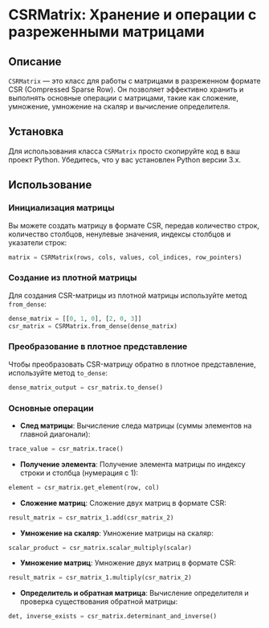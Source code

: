 # CSRMatrix: Хранение и операции с разреженными матрицами

## Описание

`CSRMatrix` — это класс для работы с матрицами в разреженном формате CSR (Compressed Sparse Row). Он позволяет эффективно хранить и выполнять основные операции с матрицами, такие как сложение, умножение, умножение на скаляр и вычисление определителя.

## Установка

Для использования класса `CSRMatrix` просто скопируйте код в ваш проект Python. Убедитесь, что у вас установлен Python версии 3.x.

## Использование

### Инициализация матрицы

Вы можете создать матрицу в формате CSR, передав количество строк, количество столбцов, ненулевые значения, индексы столбцов и указатели строк:

```python
matrix = CSRMatrix(rows, cols, values, col_indices, row_pointers)
```

### Создание из плотной матрицы

Для создания CSR-матрицы из плотной матрицы используйте метод `from_dense`:

```python
dense_matrix = [[0, 1, 0], [2, 0, 3]]
csr_matrix = CSRMatrix.from_dense(dense_matrix)
```

### Преобразование в плотное представление

Чтобы преобразовать CSR-матрицу обратно в плотное представление, используйте метод `to_dense`:

```python
dense_matrix_output = csr_matrix.to_dense()
```

### Основные операции

- **След матрицы**: Вычисление следа матрицы (суммы элементов на главной диагонали):

```python
trace_value = csr_matrix.trace()
```

- **Получение элемента**: Получение элемента матрицы по индексу строки и столбца (нумерация с 1):

```python
element = csr_matrix.get_element(row, col)
```

- **Сложение матриц**: Сложение двух матриц в формате CSR:

```python
result_matrix = csr_matrix_1.add(csr_matrix_2)
```

- **Умножение на скаляр**: Умножение матрицы на скаляр:

```python
scalar_product = csr_matrix.scalar_multiply(scalar)
```

- **Умножение матриц**: Умножение двух матриц в формате CSR:

```python
result_matrix = csr_matrix_1.multiply(csr_matrix_2)
```

- **Определитель и обратная матрица**: Вычисление определителя и проверка существования обратной матрицы:

```python
det, inverse_exists = csr_matrix.determinant_and_inverse()
```


